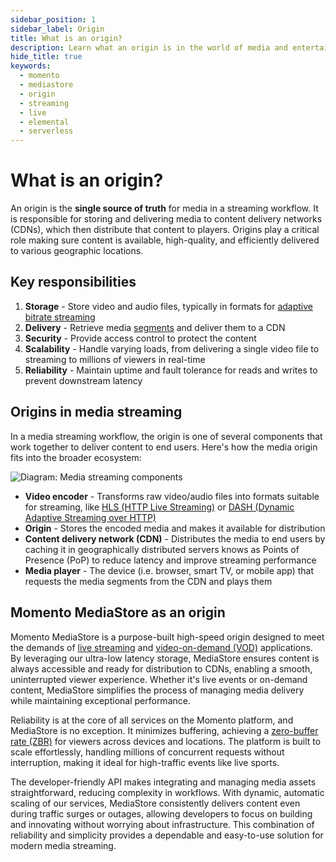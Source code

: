 ```yaml
---
sidebar_position: 1
sidebar_label: Origin
title: What is an origin?
description: Learn what an origin is in the world of media and entertainment.
hide_title: true
keywords:
  - momento
  - mediastore
  - origin
  - streaming
  - live
  - elemental
  - serverless
---
```


# What is an origin?

An origin is the **single source of truth** for media in a streaming workflow. It is responsible for storing and delivering media to content delivery networks (CDNs), which then distribute that content to players. Origins play a critical role making sure content is available, high-quality, and efficiently delivered to various geographic locations.

## Key responsibilities

1. **Storage** - Store video and audio files, typically in formats for [adaptive bitrate streaming](/mediastore/performance/adaptive-bitrates/how-it-works)
2. **Delivery** - Retrieve media [segments](/mediastore/core-concepts/segments) and deliver them to a CDN
3. **Security** - Provide access control to protect the content
4. **Scalability** - Handle varying loads, from delivering a single video file to streaming to millions of viewers in real-time
5. **Reliability** - Maintain uptime and fault tolerance for reads and writes to prevent downstream latency

## Origins in media streaming

In a media streaming workflow, the origin is one of several components that work together to deliver content to end users. Here's how the media origin fits into the broader ecosystem:

![Diagram: Media streaming components](/mediastore/images/streaming-components.png)

* **Video encoder** - Transforms raw video/audio files into formats suitable for streaming, like [HLS (HTTP Live Streaming)](/mediastore/performance/adaptive-bitrates/hls) or [DASH (Dynamic Adaptive Streaming over HTTP)](/mediastore/performance/adaptive-bitrates/dash)
* **Origin** - Stores the encoded media and makes it available for distribution
* **Content delivery network (CDN)** - Distributes the media to end users by caching it in geographically distributed servers knows as Points of Presence (PoP) to reduce latency and improve streaming performance
* **Media player** - The device (i.e. browser, smart TV, or mobile app) that requests the media segments from the CDN and plays them

## Momento MediaStore as an origin

Momento MediaStore is a purpose-built high-speed origin designed to meet the demands of [live streaming](/mediastore/streaming/live-streaming/how-it-works) and [video-on-demand (VOD)](/mediastore/streaming/video-on-demand/media-storage) applications. By leveraging our ultra-low latency storage, MediaStore ensures content is always accessible and ready for distribution to CDNs, enabling a smooth, uninterrupted viewer experience. Whether it's live events or on-demand content, MediaStore simplifies the process of managing media delivery while maintaining exceptional performance.

Reliability is at the core of all services on the Momento platform, and MediaStore is no exception. It minimizes buffering, achieving a [zero-buffer rate (ZBR)](/mediastore/core-concepts/zero-buffer-rate) for viewers across devices and locations. The platform is built to scale effortlessly, handling millions of concurrent requests without interruption, making it ideal for high-traffic events like live sports.

The developer-friendly API makes integrating and managing media assets straightforward, reducing complexity in workflows. With dynamic, automatic scaling of our services, MediaStore consistently delivers content even during traffic surges or outages, allowing developers to focus on building and innovating without worrying about infrastructure. This combination of reliability and simplicity provides a dependable and easy-to-use solution for modern media streaming.

